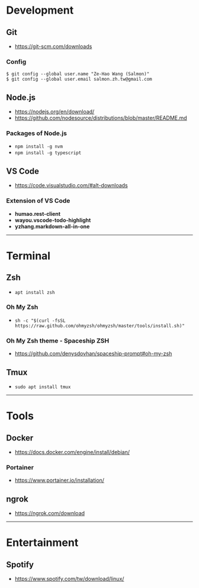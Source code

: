 # Development

## Git

* https://git-scm.com/downloads

### Config

```
$ git config --global user.name "Ze-Hao Wang (Salmon)"
$ git config --global user.email salmon.zh.tw@gmail.com
```

## Node.js

* https://nodejs.org/en/download/
* https://github.com/nodesource/distributions/blob/master/README.md

### Packages of Node.js

* `npm install -g nvm`
* `npm install -g typescript`

## VS Code

* https://code.visualstudio.com/#alt-downloads

### Extension of VS Code

* **humao.rest-client**
* **wayou.vscode-todo-highlight**
* **yzhang.markdown-all-in-one**

---

# Terminal

## Zsh

* `apt install zsh`

### Oh My Zsh

* `sh -c "$(curl -fsSL https://raw.github.com/ohmyzsh/ohmyzsh/master/tools/install.sh)"`

### Oh My Zsh theme - Spaceship ZSH

* https://github.com/denysdovhan/spaceship-prompt#oh-my-zsh

## Tmux

* `sudo apt install tmux`

---

# Tools

## Docker

* https://docs.docker.com/engine/install/debian/

### Portainer

* https://www.portainer.io/installation/

## ngrok

* https://ngrok.com/download

---

# Entertainment

## Spotify

* https://www.spotify.com/tw/download/linux/

